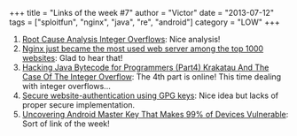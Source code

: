 +++
title = "Links of the week #7"
author = "Victor"
date = "2013-07-12"
tags = ["sploitfun", "nginx", "java", "re", "android"]
category = "LOW"
+++

1.  [Root Cause Analysis Integer Overflows][1]: Nice analysis!
2.  [Nginx just became the most used web server among the top 1000 websites][2]: Glad to hear that!
3.  [Hacking Java Bytecode for Programmers (Part4) Krakatau And The Case Of The Integer Overflow][3]: The 4th part is online! This time dealing with integer overflows...
4.  [Secure website-authentication using GPG keys][2]: Nice idea but lacks of proper secure implementation.
5.  [Uncovering Android Master Key That Makes 99% of Devices Vulnerable][4]: Sort of link of the week!


 [1]: https://www.corelan.be/index.php/2013/07/02/root-cause-analysis-integer-overflows/
 [2]: http://neverfear.org/blog/view/3/Secure_website_authentication_using_GPG_keys
 [3]: http://blog.jackdb.com/post/54435480893/proper-ssl-a-repository-of-ssl-best-practices
 [4]: http://bluebox.com/corporate-blog/bluebox-uncovers-android-master-key/                                                  
